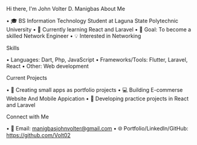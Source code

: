 Hi there, I'm John Volter D. Manigbas
About Me

• 🎓 BS Information Technology Student at Laguna State Polytechnic University
• 📘 Currently learning React and Laravel
• 🎯 Goal: To become a skilled Network Engineer
• 💡 Interested in Networking

Skills

• Languages: Dart, Php, JavaScript
• Frameworks/Tools: Flutter, Laravel, React
• Other: Web development

Current Projects

• 🔧 Creating small apps as portfolio projects
• 💻 Building E-commerse Website And Mobile Appication
• 📱 Developing practice projects in React and Laravel

Connect with Me

• 📧 Email: manigbasjohnvolter@gmail.com
• 🌐 Portfolio/LinkedIn/GitHub: https://github.com/Volt02
